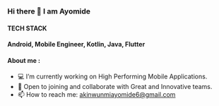 ### Hi there 👋 I am Ayomide
#### TECH STACK
#### Android,  Mobile Engineer,   Kotlin,   Java,  Flutter



#### About me :
- 💻 I’m currently working on High Performing Mobile Applications.
- 👯 Open to joining and collaborate with Great and Innovative teams.
- 📫 How to reach me: akinwunmiayomide6@gmail.com

